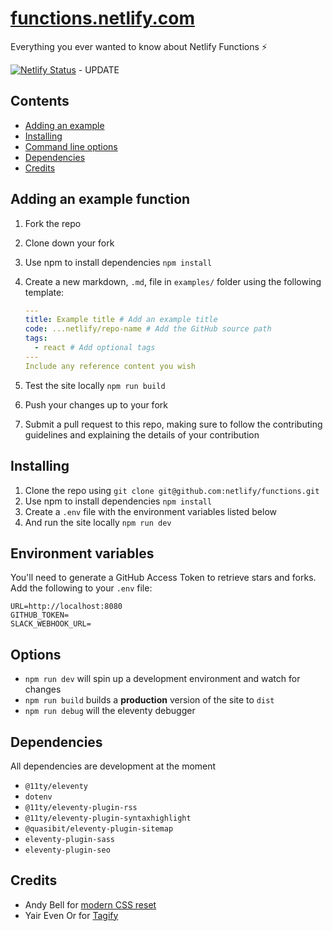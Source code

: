# [functions.netlify.com](https://functions.netlify.com)

Everything you ever wanted to know about Netlify Functions ⚡️

[![Netlify Status](https://api.netlify.com/api/v1/badges/ab05fc3e-3946-4d84-a342-652a5abbb524/deploy-status)](https://app.netlify.com/sites/functions-netlify/deploys) - UPDATE

## Contents

- [Adding an example](#adding-an-example-function)
- [Installing](#installing)
- [Command line options](#options)
- [Dependencies](#dependencies)
- [Credits](#credits)

## Adding an example function

1. Fork the repo
1. Clone down your fork
1. Use npm to install dependencies `npm install`
1. Create a new markdown, `.md`, file in `examples/` folder using the following template:

   ```yaml
   ---
   title: Example title # Add an example title
   code: ...netlify/repo-name # Add the GitHub source path
   tags:
     - react # Add optional tags
   ---
   Include any reference content you wish
   ```

1. Test the site locally `npm run build`
1. Push your changes up to your fork
1. Submit a pull request to this repo, making sure to follow the contributing guidelines and explaining the details of your contribution

## Installing

1. Clone the repo using `git clone git@github.com:netlify/functions.git`
1. Use npm to install dependencies `npm install`
1. Create a `.env` file with the environment variables listed below
1. And run the site locally `npm run dev`

## Environment variables

You'll need to generate a GitHub Access Token to retrieve stars and forks. Add the following to your `.env` file:

```
URL=http://localhost:8080
GITHUB_TOKEN=
SLACK_WEBHOOK_URL=
```

## Options

- `npm run dev` will spin up a development environment and watch for changes
- `npm run build` builds a **production** version of the site to `dist`
- `npm run debug` will the eleventy debugger

## Dependencies

All dependencies are development at the moment

- `@11ty/eleventy`
- `dotenv`
- `@11ty/eleventy-plugin-rss`
- `@11ty/eleventy-plugin-syntaxhighlight`
- `@quasibit/eleventy-plugin-sitemap`
- `eleventy-plugin-sass`
- `eleventy-plugin-seo`

## Credits

- Andy Bell for [modern CSS reset](https://piccalil.li/blog/a-modern-css-reset/)
- Yair Even Or for [Tagify](https://yaireo.github.io/tagify/)
